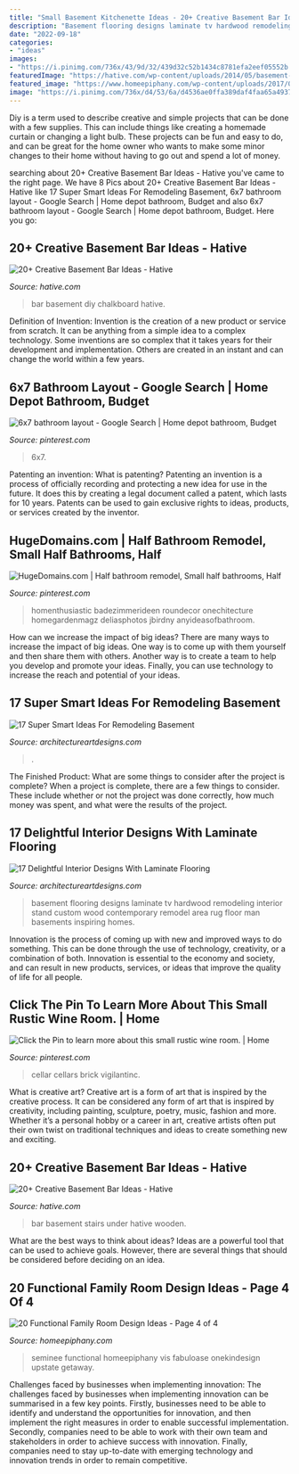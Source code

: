 ```yaml
---
title: "Small Basement Kitchenette Ideas - 20+ Creative Basement Bar Ideas"
description: "Basement flooring designs laminate tv hardwood remodeling interior stand custom wood contemporary remodel area rug floor man basements inspiring homes"
date: "2022-09-18"
categories:
- "ideas"
images:
- "https://i.pinimg.com/736x/43/9d/32/439d32c52b1434c8781efa2eef05552b.jpg"
featuredImage: "https://hative.com/wp-content/uploads/2014/05/basement-bar-ideas/5-diy-chalkboard-wal.jpg"
featured_image: "https://www.homeepiphany.com/wp-content/uploads/2017/09/family-rooms_359.jpg"
image: "https://i.pinimg.com/736x/d4/53/6a/d4536ae0ffa389daf4faa65a493714d8.jpg"
---
```



Diy is a term used to describe creative and simple projects that can be done with a few supplies. This can include things like creating a homemade curtain or changing a light bulb. These projects can be fun and easy to do, and can be great for the home owner who wants to make some minor changes to their home without having to go out and spend a lot of money.

	

		
searching about 20+ Creative Basement Bar Ideas - Hative you've came to the right page. We have 8 Pics about 20+ Creative Basement Bar Ideas - Hative like 17 Super Smart Ideas For Remodeling Basement, 6x7 bathroom layout - Google Search | Home depot bathroom, Budget and also 6x7 bathroom layout - Google Search | Home depot bathroom, Budget. Here you go:
		
    
## 20+ Creative Basement Bar Ideas - Hative

<img loading=lazy src="https://hative.com/wp-content/uploads/2014/05/basement-bar-ideas/5-diy-chalkboard-wal.jpg" onerror="this.onerror=null;this.src='https://tse4.mm.bing.net/th?id=OIP.8kLX5nqRVEjPn8PVthRJZQHaLL&amp;pid=15.1';" alt="20+ Creative Basement Bar Ideas - Hative">

_Source: hative.com_

>bar basement diy chalkboard hative. 

	

Definition of Invention:
Invention is the creation of a new product or service from scratch. It can be anything from a simple idea to a complex technology. Some inventions are so complex that it takes years for their development and implementation. Others are created in an instant and can change the world within a few years.

    
## 6x7 Bathroom Layout - Google Search | Home Depot Bathroom, Budget

<img loading=lazy src="https://i.pinimg.com/736x/d4/53/6a/d4536ae0ffa389daf4faa65a493714d8.jpg" onerror="this.onerror=null;this.src='https://tse1.mm.bing.net/th?id=OIP.zZ5rItrl94shJFLaMe_L0gHaLH&amp;pid=15.1';" alt="6x7 bathroom layout - Google Search | Home depot bathroom, Budget">

_Source: pinterest.com_

>6x7. 

	

Patenting an invention: What is patenting?
Patenting an invention is a process of officially recording and protecting a new idea for use in the future. It does this by creating a legal document called a patent, which lasts for 10 years. Patents can be used to gain exclusive rights to ideas, products, or services created by the inventor.

    
## HugeDomains.com | Half Bathroom Remodel, Small Half Bathrooms, Half

<img loading=lazy src="https://i.pinimg.com/736x/b8/d7/75/b8d775028edfb465e8f4990c6d87fab7.jpg" onerror="this.onerror=null;this.src='https://tse4.mm.bing.net/th?id=OIP.QAk3HvtPSXjtLeVk_C6moQHaLD&amp;pid=15.1';" alt="HugeDomains.com | Half bathroom remodel, Small half bathrooms, Half">

_Source: pinterest.com_

>homenthusiastic badezimmerideen roundecor onechitecture homegardenmagz deliasphotos jbirdny anyideasofbathroom. 

	

How can we increase the impact of big ideas?
There are many ways to increase the impact of big ideas. One way is to come up with them yourself and then share them with others. Another way is to create a team to help you develop and promote your ideas. Finally, you can use technology to increase the reach and potential of your ideas.

    
## 17 Super Smart Ideas For Remodeling Basement

<img loading=lazy src="https://www.architectureartdesigns.com/wp-content/uploads/2015/05/1349-1024x680.jpg" onerror="this.onerror=null;this.src='https://tse1.mm.bing.net/th?id=OIP.RYOevxL-58bo5j5fVXTmLQHaE6&amp;pid=15.1';" alt="17 Super Smart Ideas For Remodeling Basement">

_Source: architectureartdesigns.com_

>. 

	

The Finished Product: What are some things to consider after the project is complete?
When a project is complete, there are a few things to consider. These include whether or not the project was done correctly, how much money was spent, and what were the results of the project.

    
## 17 Delightful Interior Designs With Laminate Flooring

<img loading=lazy src="https://www.architectureartdesigns.com/wp-content/uploads/2016/03/12-38-630x419.jpg" onerror="this.onerror=null;this.src='https://tse4.mm.bing.net/th?id=OIP.umJ8S4Tzp-ikqhvb6rpPuAHaE7&amp;pid=15.1';" alt="17 Delightful Interior Designs With Laminate Flooring">

_Source: architectureartdesigns.com_

>basement flooring designs laminate tv hardwood remodeling interior stand custom wood contemporary remodel area rug floor man basements inspiring homes. 

	

Innovation is the process of coming up with new and improved ways to do something. This can be done through the use of technology, creativity, or a combination of both. Innovation is essential to the economy and society, and can result in new products, services, or ideas that improve the quality of life for all people.

    
## Click The Pin To Learn More About This Small Rustic Wine Room. | Home

<img loading=lazy src="https://i.pinimg.com/736x/43/9d/32/439d32c52b1434c8781efa2eef05552b.jpg" onerror="this.onerror=null;this.src='https://tse3.mm.bing.net/th?id=OIP.TR9f-S9GHQRLz9pa9QU8wwHaNK&amp;pid=15.1';" alt="Click the Pin to learn more about this small rustic wine room. | Home">

_Source: pinterest.com_

>cellar cellars brick vigilantinc. 

	

What is creative art?
Creative art is a form of art that is inspired by the creative process. It can be considered any form of art that is inspired by creativity, including painting, sculpture, poetry, music, fashion and more. Whether it’s a personal hobby or a career in art, creative artists often put their own twist on traditional techniques and ideas to create something new and exciting.

    
## 20+ Creative Basement Bar Ideas - Hative

<img loading=lazy src="https://hative.com/wp-content/uploads/2014/05/basement-bar-ideas/20-wooden-bar-under-stairs.jpg" onerror="this.onerror=null;this.src='https://tse3.mm.bing.net/th?id=OIP.RjDDXUzF_YOtqZn-EbjR0QHaLI&amp;pid=15.1';" alt="20+ Creative Basement Bar Ideas - Hative">

_Source: hative.com_

>bar basement stairs under hative wooden. 

	

What are the best ways to think about ideas?
Ideas are a powerful tool that can be used to achieve goals. However, there are several things that should be considered before deciding on an idea.

    
## 20 Functional Family Room Design Ideas - Page 4 Of 4

<img loading=lazy src="https://www.homeepiphany.com/wp-content/uploads/2017/09/family-rooms_359.jpg" onerror="this.onerror=null;this.src='https://tse2.mm.bing.net/th?id=OIP.7EwtKPOqi-b5-LU0xc-7FQHaLO&amp;pid=15.1';" alt="20 Functional Family Room Design Ideas - Page 4 of 4">

_Source: homeepiphany.com_

>seminee functional homeepiphany vis fabuloase onekindesign upstate getaway. 

	

Challenges faced by businesses when implementing innovation:
The challenges faced by businesses when implementing innovation can be summarised in a few key points. Firstly, businesses need to be able to identify and understand the opportunities for innovation, and then implement the right measures in order to enable successful implementation. Secondly, companies need to be able to work with their own team and stakeholders in order to achieve success with innovation. Finally, companies need to stay up-to-date with emerging technology and innovation trends in order to remain competitive.


